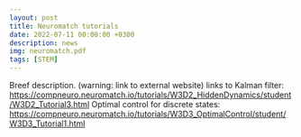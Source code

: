 ```yaml
---
layout: post
title: Neuromatch tutorials 
date: 2022-07-11 00:00:00 +0300
description: news
img: neuromatch.pdf
tags: [STEM]
---
```

Breef description. (warning: link to external website)
links to 
Kalman filter: https://compneuro.neuromatch.io/tutorials/W3D2_HiddenDynamics/student/W3D2_Tutorial3.html
Optimal control for discrete states: https://compneuro.neuromatch.io/tutorials/W3D3_OptimalControl/student/W3D3_Tutorial1.html

